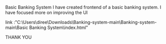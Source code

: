 Basic Banking System
I have created frontend of a basic banking system.
I have focused more on improving the UI

link :"C:\Users\diree\Downloads\Banking-system-main\Banking-system-main\Basic Banking System\index.html"




THANK YOU
